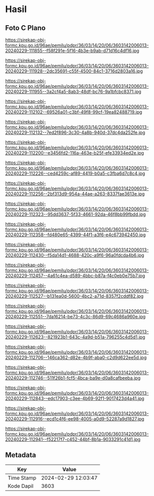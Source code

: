 # Hasil

## Foto C Plano

https://sirekap-obj-formc.kpu.go.id/96ae/pemilu/pdpr/36/03/14/20/06/3603142006013-20240229-111855--f58f291e-5f16-4b3e-b9ab-d71d16c4df16.jpg

https://sirekap-obj-formc.kpu.go.id/96ae/pemilu/pdpr/36/03/14/20/06/3603142006013-20240229-111928--2dc35691-c55f-4500-84c1-3716d2803a16.jpg

https://sirekap-obj-formc.kpu.go.id/96ae/pemilu/pdpr/36/03/14/20/06/3603142006013-20240229-111955--3a2cf4a5-8ab3-48df-bc76-9a1bfcbc8371.jpg

https://sirekap-obj-formc.kpu.go.id/96ae/pemilu/pdpr/36/03/14/20/06/3603142006013-20240229-112102--69526a01-c3bf-49f8-99cf-19ea82488719.jpg

https://sirekap-obj-formc.kpu.go.id/96ae/pemilu/pdpr/36/03/14/20/06/3603142006013-20240229-112132--7ed2f896-3c30-4a8b-940d-37dc4da252fe.jpg

https://sirekap-obj-formc.kpu.go.id/96ae/pemilu/pdpr/36/03/14/20/06/3603142006013-20240229-112200--e3456fd2-116a-463e-b25f-efe33934ed2e.jpg

https://sirekap-obj-formc.kpu.go.id/96ae/pemilu/pdpr/36/03/14/20/06/3603142006013-20240229-112226--ced4259c-af89-4419-b0a5-c3fba6d7c8c4.jpg

https://sirekap-obj-formc.kpu.go.id/96ae/pemilu/pdpr/36/03/14/20/06/3603142006013-20240229-112256--2bf313d9-954a-44ae-a263-8337fae3613e.jpg

https://sirekap-obj-formc.kpu.go.id/96ae/pemilu/pdpr/36/03/14/20/06/3603142006013-20240229-112323--95dd3637-5f33-4661-92da-46f8bb99fbdd.jpg

https://sirekap-obj-formc.kpu.go.id/96ae/pemilu/pdpr/36/03/14/20/06/3603142006013-20240229-112358--fd480e65-4399-44f1-a3f6-e4c673942450.jpg

https://sirekap-obj-formc.kpu.go.id/96ae/pemilu/pdpr/36/03/14/20/06/3603142006013-20240229-112430--f5da14d1-4688-420c-a9f6-96a0fdcda4b6.jpg

https://sirekap-obj-formc.kpu.go.id/96ae/pemilu/pdpr/36/03/14/20/06/3603142006013-20240229-112457--4a61c4ea-d589-4bbc-b87a-f4c0eb0e75b7.jpg

https://sirekap-obj-formc.kpu.go.id/96ae/pemilu/pdpr/36/03/14/20/06/3603142006013-20240229-112527--b131ea0d-5600-4bc2-a71d-8357f2cddf82.jpg

https://sirekap-obj-formc.kpu.go.id/96ae/pemilu/pdpr/36/03/14/20/06/3603142006013-20240229-112551--7da16214-be73-4c3c-86d9-69c4686a960e.jpg

https://sirekap-obj-formc.kpu.go.id/96ae/pemilu/pdpr/36/03/14/20/06/3603142006013-20240229-112623--821923b1-643c-4a9d-b51a-796255c4d5d1.jpg

https://sirekap-obj-formc.kpu.go.id/96ae/pemilu/pdpr/36/03/14/20/06/3603142006013-20240229-112706--146ca362-d82e-4b9f-aba0-c2d9d622ee5d.jpg

https://sirekap-obj-formc.kpu.go.id/96ae/pemilu/pdpr/36/03/14/20/06/3603142006013-20240229-112746--511f26b1-fcf5-4bca-ba9e-d0a8cafbeeba.jpg

https://sirekap-obj-formc.kpu.go.id/96ae/pemilu/pdpr/36/03/14/20/06/3603142006013-20240229-112843--edc17903-c3ee-4b69-92f1-9017423d4a41.jpg

https://sirekap-obj-formc.kpu.go.id/96ae/pemilu/pdpr/36/03/14/20/06/3603142006013-20240229-112916--ecd1c4f6-ee98-4005-a0d9-52287a9d1827.jpg

https://sirekap-obj-formc.kpu.go.id/96ae/pemilu/pdpr/36/03/14/20/06/3603142006013-20240229-112941--f52217f7-c452-44bf-8b1a-9033291c41d1.jpg


## Metadata

| Key        | Value               |
| ---------- | ------------------- |
| Time Stamp | 2024-02-29 12:03:47 |
| Kode Dapil | 3603                |




